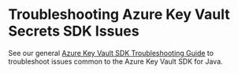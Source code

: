 # Troubleshooting Azure Key Vault Secrets SDK Issues
See our general [Azure Key Vault SDK Troubleshooting Guide](https://github.com/vcolin7/azure-sdk-for-java/blob/feature/vicolina/keyvault/v2/sdk/keyvault-v2/TROUBLESHOOTING.md) to troubleshoot issues common to the Azure Key Vault SDK for Java.
